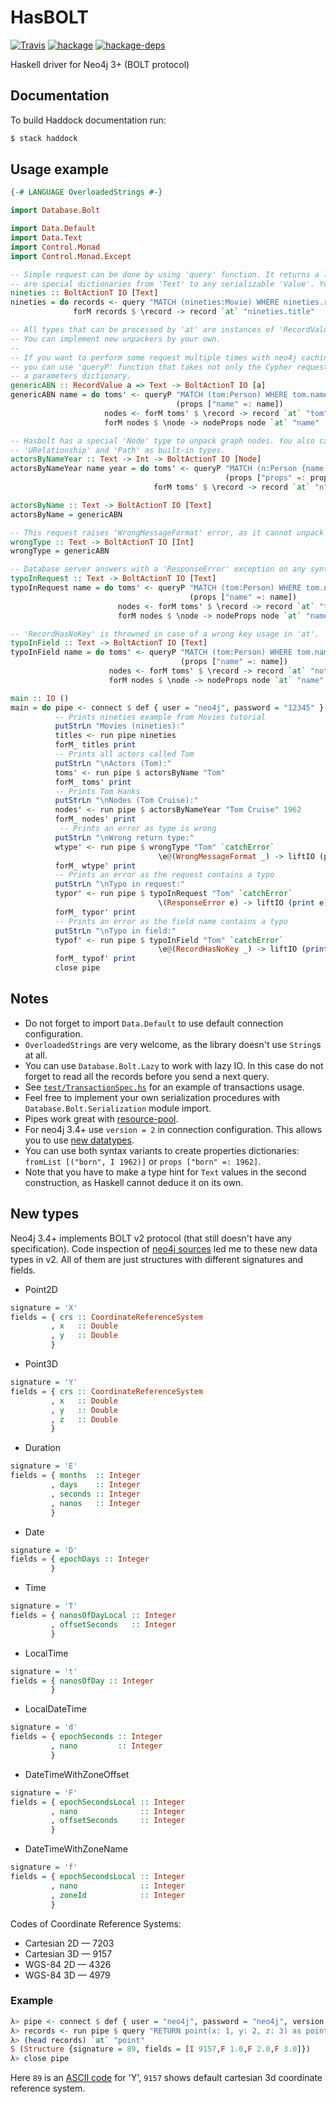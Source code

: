 HasBOLT
=======

[![Travis](https://img.shields.io/travis/zmactep/hasbolt.svg)](https://travis-ci.org/zmactep/hasbolt)
[![hackage](https://img.shields.io/hackage/v/hasbolt.svg)](https://hackage.haskell.org/package/hasbolt)
[![hackage-deps](https://img.shields.io/hackage-deps/v/hasbolt.svg)](https://hackage.haskell.org/package/hasbolt)

Haskell driver for Neo4j 3+ (BOLT protocol)

Documentation
-------------

To build Haddock documentation run:
```bash
$ stack haddock
```

Usage example
-------------

```haskell
{-# LANGUAGE OverloadedStrings #-}

import Database.Bolt

import Data.Default
import Data.Text
import Control.Monad
import Control.Monad.Except

-- Simple request can be done by using 'query' function. It returns a list of 'Record's which
-- are special dictionaries from 'Text' to any serializable 'Value'. You can extract this values by key using 'at' function.
nineties :: BoltActionT IO [Text]
nineties = do records <- query "MATCH (nineties:Movie) WHERE nineties.released >= 1990 AND nineties.released < 2000 RETURN nineties.title"
              forM records $ \record -> record `at` "nineties.title"

-- All types that can be processed by 'at' are instances of 'RecordValue' classtype.
-- You can implement new unpackers by your own.
--
-- If you want to perform some request multiple times with neo4j caching speedup,
-- you can use 'queryP' function that takes not only the Cypher request but also
-- a parameters dictionary.
genericABN :: RecordValue a => Text -> BoltActionT IO [a]
genericABN name = do toms' <- queryP "MATCH (tom:Person) WHERE tom.name CONTAINS {name} RETURN tom"
                                     (props ["name" =: name])
                     nodes <- forM toms' $ \record -> record `at` "tom"
                     forM nodes $ \node -> nodeProps node `at` "name"

-- Hasbolt has a special 'Node' type to unpack graph nodes. You also can find 'Relationship',
-- 'URelationship' and 'Path' as built-in types.
actorsByNameYear :: Text -> Int -> BoltActionT IO [Node]
actorsByNameYear name year = do toms' <- queryP "MATCH (n:Person {name: {props}.name, born: {props}.born}) RETURN n" 
                                                (props ["props" =: props ["name" =: name, "born" =: year]])
                                forM toms' $ \record -> record `at` "n"

actorsByName :: Text -> BoltActionT IO [Text]
actorsByName = genericABN

-- This request raises 'WrongMessageFormat' error, as it cannot unpack 'Text' values as 'Int's.
wrongType :: Text -> BoltActionT IO [Int]
wrongType = genericABN 

-- Database server answers with a 'ResponseError' exception on any syntax error or internal database problem.
typoInRequest :: Text -> BoltActionT IO [Text]
typoInRequest name = do toms' <- queryP "MATCH (tom:Person) WHERE tom.name CONTAINS {name} RETURN not_tom"
                                        (props ["name" =: name])
                        nodes <- forM toms' $ \record -> record `at` "tom"
                        forM nodes $ \node -> nodeProps node `at` "name"

-- 'RecordHasNoKey' is throwned in case of a wrong key usage in 'at'.
typoInField :: Text -> BoltActionT IO [Text]
typoInField name = do toms' <- queryP "MATCH (tom:Person) WHERE tom.name CONTAINS {name} RETURN tom" 
                                      (props ["name" =: name])
                      nodes <- forM toms' $ \record -> record `at` "not_tom"
                      forM nodes $ \node -> nodeProps node `at` "name"

main :: IO ()
main = do pipe <- connect $ def { user = "neo4j", password = "12345" }
          -- Prints nineties example from Movies tutorial
          putStrLn "Movies (nineties):" 
          titles <- run pipe nineties 
          forM_ titles print
          -- Prints all actors called Tom 
          putStrLn "\nActors (Tom):"
          toms' <- run pipe $ actorsByName "Tom" 
          forM_ toms' print
          -- Prints Tom Hanks 
          putStrLn "\nNodes (Tom Cruise):"
          nodes' <- run pipe $ actorsByNameYear "Tom Cruise" 1962 
          forM_ nodes' print
           -- Prints an error as type is wrong 
          putStrLn "\nWrong return type:"
          wtype' <- run pipe $ wrongType "Tom" `catchError`
                                 \e@(WrongMessageFormat _) -> liftIO (print e) >> pure [] 
          forM_ wtype' print
          -- Prints an error as the request contains a typo
          putStrLn "\nTypo in request:"
          typor' <- run pipe $ typoInRequest "Tom" `catchError`
                                 \(ResponseError e) -> liftIO (print e) >> pure [] 
          forM_ typor' print
          -- Prints an error as the field name contains a typo
          putStrLn "\nTypo in field:"
          typof' <- run pipe $ typoInField "Tom" `catchError` 
                                 \e@(RecordHasNoKey _) -> liftIO (print e) >> pure [] 
          forM_ typof' print
          close pipe
```

Notes
-----

* Do not forget to import `Data.Default` to use default connection configuration.
* `OverloadedStrings` are very welcome, as the library doesn't use `String`s at all.
* You can use `Database.Bolt.Lazy` to work with lazy IO. In this case do not forget to read all the records before you send a next query.
* See [`test/TransactionSpec.hs`](https://github.com/zmactep/hasbolt/blob/master/test/TransactionSpec.hs) for an example of transactions usage.
* Feel free to implement your own serialization procedures with `Database.Bolt.Serialization` module import.
* Pipes work great with [resource-pool](https://hackage.haskell.org/package/resource-pool).
* For neo4j 3.4+ use `version = 2` in connection configuration. This allows you to use [new datatypes](#new-types).
* You can use both syntax variants to create properties dictionaries: `fromList [("born", I 1962)]` or `props ["born" =: 1962]`.
* Note that you have to make a type hint for `Text` values in the second construction, as Haskell cannot deduce it on its own.

New types
---------

Neo4j 3.4+ implements BOLT v2 protocol (that still doesn't have any specification). Code inspection of [neo4j sources](https://github.com/neo4j/neo4j) led me to these new data types in v2. All of them are just structures with different signatures and fields.
* Point2D
```haskell
signature = 'X'
fields = { crs :: CoordinateReferenceSystem
         , x   :: Double
         , y   :: Double
         }
```
* Point3D
```haskell
signature = 'Y'
fields = { crs :: CoordinateReferenceSystem
         , x   :: Double
         , y   :: Double
         , z   :: Double
         }
```
* Duration
```haskell
signature = 'E'
fields = { months  :: Integer
         , days    :: Integer
         , seconds :: Integer
         , nanos   :: Integer
         }
```
* Date
```haskell
signature = 'D'
fields = { epochDays :: Integer
         }
```
* Time
```haskell
signature = 'T'
fields = { nanosOfDayLocal :: Integer
         , offsetSeconds   :: Integer
         }
```
* LocalTime
```haskell
signature = 't'
fields = { nanosOfDay :: Integer
         }
```
* LocalDateTime
```haskell
signature = 'd'
fields = { epochSeconds :: Integer
         , nano         :: Integer
         }
```
* DateTimeWithZoneOffset
```haskell
signature = 'F'
fields = { epochSecondsLocal :: Integer
         , nano              :: Integer
         , offsetSeconds     :: Integer
         }
```
* DateTimeWithZoneName
```haskell
signature = 'f'
fields = { epochSecondsLocal :: Integer
         , nano              :: Integer
         , zoneId            :: Integer
         }
```

Codes of Coordinate Reference Systems:
* Cartesian 2D — 7203
* Cartesian 3D — 9157
* WGS-84 2D — 4326
* WGS-84 3D — 4979

### Example

```haskell
λ> pipe <- connect $ def { user = "neo4j", password = "neo4j", version = 2 }
λ> records <- run pipe $ query "RETURN point(x: 1, y: 2, z: 3) as point"
λ> (head records) `at` "point"
S (Structure {signature = 89, fields = [I 9157,F 1.0,F 2.0,F 3.0]})
λ> close pipe
```

Here `89` is an [ASCII code](https://en.wikipedia.org/wiki/ASCII#Character_set) for 'Y', `9157` shows default cartesian 3d coordinate reference system.
